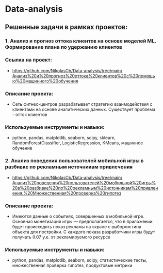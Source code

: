 # Data-analysis
## Решенные задачи в рамках проектов:
### 1. Анализ и прогноз оттока клиентов на основе моделей ML. Формирование плана по удержанию клиентов
### Сcылка на проект: 
- <https://github.com/NikolasOb/Data-analysis/tree/main/Анализ%20и%20прогноз%20оттока%20клиентов%20с%20помощью%20машинного%20обучения>
### Описание проекта: 
- Сеть фитнес-центров разрабатывает стратегию взаимодействия с клиентами на основе аналитических данных. Существует проблема - отток клиентов
### Используемые инструменты и навыки: 
- python, pandas, matplotlib, seaborn, scipy, sklearn, RandomForestClassifier, LogisticRegression, KMeans, машинное обучение

### 2. Анализ поведения пользователей мобильной игры в разбивке по рекламным источникам привлечения
- <https://github.com/NikolasOb/Data-analysis/tree/main/Анализ%20поведения%20пользователей%20мобильной%20игры%20в%20разбивке%20по%20рекламным%20источникам%20привлечения.%20Множественная%20проверка%20гипотез>
### Описание проекта: 
- Имеются данные о событиях, совершенных в мобильной игре. Основная монетизация игры — предполагается, что в приложении будет происходить показ рекламы на экране с выбором типа объекта для постройки. С каждого показа разработчики игры будут получать 0.07 у.е. от рекламируемого ресурса
### Используемые инструменты и навыки: 
- python, pandas, matplotlib, seaborn, scipy, статистические тесты, множественная проверка гипотез, продуктовые метрики
